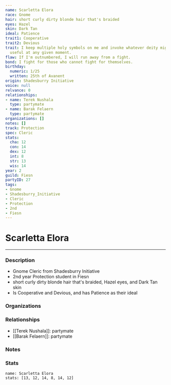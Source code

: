 ```yaml
---
name: Scarletta Elora
race: Gnome
hair: short curly dirty blonde hair that's braided
eyes: Hazel
skin: Dark Tan
ideal: Patience
trait1: Cooperative
trait2: Devious
trait: I keep multiple holy symbols on me and invoke whatever deity might come in
  useful at any given moment.
flaw: If I'm outnumbered, I will run away from a fight.
bond: I fight for those who cannot fight for themselves.
birthday:
  numeric: 1/25
  written: 25th of Avanent
origin: Shadesburry Initiative
voice: null
relvance: 0
relationships:
- name: Terek Nushala
  type: partymate
- name: Barak Felaern
  type: partymate
organizations: []
notes: []
track: Protection
spec: Cleric
stats:
  cha: 12
  con: 14
  dex: 12
  int: 8
  str: 13
  wis: 14
year: 2
guild: Fiesn
partyID: 27
tags:
- Gnome
- Shadesburry_Initiative
- Cleric
- Protection
- 2nd
- Fiesn
---
```

# Scarletta Elora
---
### Description
- Gnome Cleric from Shadesburry Initiative
- 2nd year Protection student in Fiesn
- short curly dirty blonde hair that's braided, Hazel eyes, and Dark Tan skin
- Is Cooperative and Devious, and has Patience as their ideal

### Organizations

### Relationships
- [[Terek Nushala]]: partymate
- [[Barak Felaern]]: partymate

### Notes

### Stats
```statblock
name: Scarletta Elora
stats: [13, 12, 14, 8, 14, 12]
```